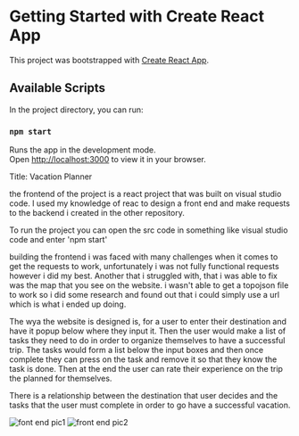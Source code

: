 # Getting Started with Create React App

This project was bootstrapped with [Create React App](https://github.com/facebook/create-react-app).

## Available Scripts

In the project directory, you can run:

### `npm start`

Runs the app in the development mode.\
Open [http://localhost:3000](http://localhost:3000) to view it in your browser.



Title: Vacation Planner

the frontend of the project is a react project that was built on visual studio code. I used my knowledge of reac to design a front end and make requests to the backend i created in the other repository.

To run the project you can open the src code in something like visual studio code and enter 'npm start'

building the frontend i was faced with many challenges when it comes to get the requests to work, unfortunately i was not fully functional requests however i did my best. Another that i struggled with, that i was able to fix was the map that you see on the website. i wasn't able to get a topojson file to work so i did some research and found out that i could simply use a url which is what i ended up doing.

The wya the website is designed is, for a user to enter their destination and have it popup below where they input it. Then the user would make a list of tasks they need to do in order to organize themselves to have a successful trip. The tasks would form a list below the input boxes and then once complete they can press on the task and remove it so that they know the task is done. Then at the end the user can rate their experience on the trip the planned for themselves.

There is a relationship between the destination that user decides and the tasks that the user must complete in order to go have a successful vacation.

![font end pic1](https://user-images.githubusercontent.com/119423156/209448952-39b274c3-db7e-4377-b63d-cf63a842d75a.png)
![front end pic2](https://user-images.githubusercontent.com/119423156/209448957-0760d9fd-170d-49bf-b11d-3081f9ab77c4.png)

